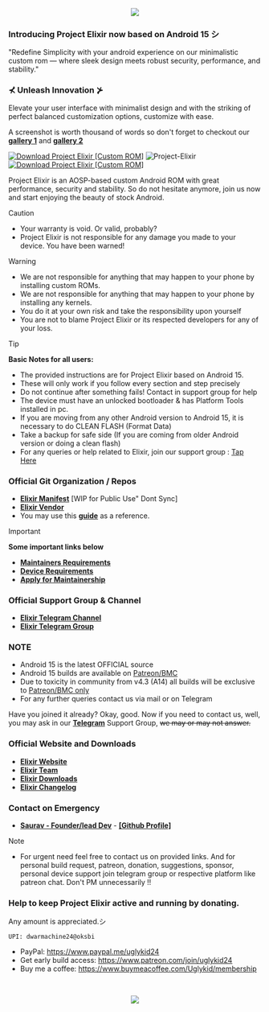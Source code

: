 <p align="center">
  <img src="https://i.imgur.com/irnHU8d.png" />
</p>

### Introducing Project Elixir now based on Android 15 シ

<p>"Redefine Simplicity with your android experience on our minimalistic custom rom — where sleek design meets robust security, performance, and stability."</p>

### ⊀ Unleash Innovation ⊁

Elevate your user interface with minimalist design and with the striking of perfect balanced customization options, customize with ease.

A screenshot is worth thousand of words so don't forget to checkout our [**gallery 1**](https://projectelixiros.com/gallery) and [**gallery 2**](https://www.buymeacoffee.com/uglykid/gallery)

[![Download Project Elixir [Custom ROM]](https://img.shields.io/sourceforge/dm/project-elixir.svg)](https://projectelixiros.com/download) <img src="https://komarev.com/ghpvc/?username=Project-Elixir&style=flat-square" alt="Project-Elixir" />  [![Download Project Elixir [Custom ROM]](https://img.shields.io/sourceforge/dt/project-elixir.svg)](https://projectelixiros.com/download) 

Project Elixir is an AOSP-based custom Android ROM with great performance, security and stability. So do not hesitate anymore, join us now and start enjoying the beauty of stock Android. 

> [!CAUTION]
> - Your warranty is void. Or valid, probably?
> - Project Elixir is not responsible for any damage you made to your device. You have been warned!

> [!Warning]
> * We are not responsible for anything that may happen to your phone by installing custom ROMs.
> * We are not responsible for anything that may happen to your phone by installing any kernels.
> * You do it at your own risk and take the responsibility upon yourself
> * You are not to blame Project Elixir or its respected developers for any of your loss.

> [!Tip]
> **Basic Notes for all users:**  
> * The provided instructions are for Project Elixir based on Android 15.
> * These will only work if you follow every section and step precisely
> * Do not continue after something fails! Contact in support group for help
> * The device must have an unlocked bootloader & has Platform Tools installed in pc.
> * If you are moving from any other Android version to Android 15, it is necessary to do CLEAN FLASH (Format Data)
> * Take a backup for safe side (If you are coming from older Android version or doing a clean flash)
> * For any queries or help related to Elixir, join our support group : [Tap Here](https://telegram.me/Elixir_Discussion)  

### Official Git Organization / Repos
* [**Elixir Manifest**](https://github.com/Project-Elixir/manifest) [WIP for Public Use" Dont Sync]
* [**Elixir Vendor**](https://github.com/Project-Elixir/vendor_aosp)
* You may use this [**guide**](https://github.com/Project-Elixir/docs/blob/vany/maintainers_guide.md) as a reference.

> [!Important]
> **Some important links below**
> * [**Maintainers Requirements**](https://projectelixiros.com/documentation)
> * [**Device Requirements**](https://projectelixiros.com/documentation)
> * [**Apply for Maintainership**](https://docs.google.com/forms/d/1eme8i0nXFNpv2fEfbskoANIwLUGy4KcYXssluWv6obE)

### Official Support Group & Channel
 * [**Elixir Telegram Channel**](https://telegram.me/Elixir_Updates)
 * [**Elixir Telegram Group**](https://telegram.me/Elixir_Discussion)

### NOTE
 * Android 15 is the latest OFFICIAL source
 * Android 15 builds are available on [Patreon/BMC](https://www.patreon.com/uglykid24)
 * Due to toxicity in community from v4.3 (A14) all builds will be exclusive to [Patreon/BMC only](https://www.patreon.com/uglykid24)
 * For any further queries contact us via mail or on Telegram
   
Have you joined it already? Okay, good. Now if you need to contact us, well, you may ask in our [**Telegram**](https://telegram.me/Elixir_Discussion) Support Group, ~~we may or may not answer.~~
 
 ### Official Website and Downloads
 * [**Elixir Website**](https://projectelixiros.com/)
 * [**Elixir Team**](https://projectelixiros.com/team)
 * [**Elixir Downloads**](https://projectelixiros.com/download)
 * [**Elixir Changelog**](https://projectelixiros.com/changelog)

### Contact on Emergency
* [**Saurav - Founder/lead Dev**](https://telegram.me/ugly_kid_af) - [**[Github Profile]**](https://github.com/ugly-kid-af)

> [!Note] 
> * For urgent need feel free to contact us on provided links. And for personal build request, patreon, donation, suggestions, sponsor, personal device support join telegram group or respective platform like patreon chat. Don't PM unnecessarily !!

### Help to keep Project Elixir active and running by donating. 
Any amount is appreciated.シ

```
UPI: dwarmachine24@oksbi
```
- PayPal: https://www.paypal.me/uglykid24
- Get early build access: https://www.patreon.com/join/uglykid24
- Buy me a coffee: https://www.buymeacoffee.com/Uglykid/membership    

<br>

<p align="center">
  <img src="https://i.imgur.com/bETSPlo.png" />
</p>
